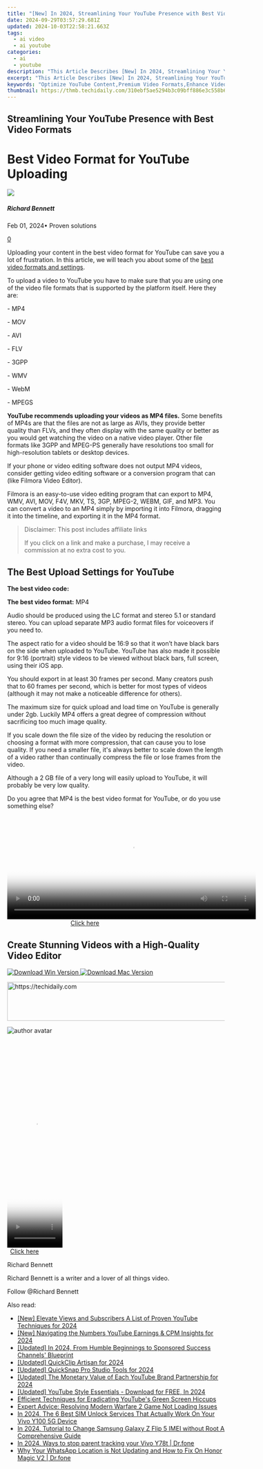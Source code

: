 ```yaml
---
title: "[New] In 2024, Streamlining Your YouTube Presence with Best Video Formats"
date: 2024-09-29T03:57:29.681Z
updated: 2024-10-03T22:58:21.663Z
tags:
  - ai video
  - ai youtube
categories:
  - ai
  - youtube
description: "This Article Describes [New] In 2024, Streamlining Your YouTube Presence with Best Video Formats"
excerpt: "This Article Describes [New] In 2024, Streamlining Your YouTube Presence with Best Video Formats"
keywords: "Optimize YouTube Content,Premium Video Formats,Enhance Video SEO,Streamline YouTube Visibility,Elevate Video Ranking,Boost Online Engagement,Improve Channel Strategy"
thumbnail: https://thmb.techidaily.com/310ebf5ae5294b3c09bff886e3c558b63079bc0b815690abddeb6c6ade1d7933.JPG
---
```


## Streamlining Your YouTube Presence with Best Video Formats

# Best Video Format for YouTube Uploading

![](https://images.wondershare.com/filmora/article-images/richard-bennett.jpg)

##### Richard Bennett

 Feb 01, 2024• Proven solutions

[0](#commentsBoxSeoTemplate)

Uploading your content in the best video format for YouTube can save you a lot of frustration. In this article, we will teach you about some of the [best video formats and settings](https://tools.techidaily.com/wondershare/filmora/download/).

To upload a video to YouTube you have to make sure that you are using one of the video file formats that is supported by the platform itself. Here they are:

  \- MP4

 \- MOV

 \- AVI

 \- FLV

 \- 3GPP

 \- WMV

 \- WebM

 \- MPEGS

 **YouTube recommends uploading your videos as MP4 files.** Some benefits of MP4s are that the files are not as large as AVIs, they provide better quality than FLVs, and they often display with the same quality or better as you would get watching the video on a native video player. Other file formats like 3GPP and MPEG-PS generally have resolutions too small for high-resolution tablets or desktop devices.

If your phone or video editing software does not output MP4 videos, consider getting video editing software or a conversion program that can (like Filmora Video Editor).

Filmora is an easy-to-use video editing program that can export to MP4, WMV, AVI, MOV, F4V, MKV, TS, 3GP, MPEG-2, WEBM, GIF, and MP3\. You can convert a video to an MP4 simply by importing it into Filmora, dragging it into the timeline, and exporting it in the MP4 format.

>  Disclaimer: This post includes affiliate links
>
>  If you click on a link and make a purchase, I may receive a commission at no extra cost to you.
>

## The Best Upload Settings for YouTube

**The best video code:**

**The best video format:** MP4

Audio should be produced using the LC format and stereo 5.1 or standard stereo. You can upload separate MP3 audio format files for voiceovers if you need to.

The aspect ratio for a video should be 16:9 so that it won’t have black bars on the side when uploaded to YouTube. YouTube has also made it possible for 9:16 (portrait) style videos to be viewed without black bars, full screen, using their iOS app.

You should export in at least 30 frames per second. Many creators push that to 60 frames per second, which is better for most types of videos (although it may not make a noticeable difference for others).

The maximum size for quick upload and load time on YouTube is generally under 2gb. Luckily MP4 offers a great degree of compression without sacrificing too much image quality.

If you scale down the file size of the video by reducing the resolution or choosing a format with more compression, that can cause you to lose quality. If you need a smaller file, it's always better to scale down the length of a video rather than continually compress the file or lose frames from the video.

Although a 2 GB file of a very long will easily upload to YouTube, it will probably be very low quality.

 Do you agree that MP4 is the best video format for YouTube, or do you use something else?

<!-- affiliate ads begin -->
<span id="1983549">
					<video width="576" height="240" style="cursor:pointer"
           poster="//a.impactradius-go.com/display-clicktoplayimage/1983549.png"
           onclick="if(!this.playClicked){this.play();this.setAttribute('controls',true);this.playClicked=true;}">
	   <source src="//a.impactradius-go.com/display-ad/22993-1983549">
	   <img src="//a.impactradius-go.com/display-clicktoplayimage/1983549.png" style="border: none; height: 100%; width: 100%; object-fit: contain">
	</video>
	<div style="width:360px;text-align:center"><a href="javascript:window.open(decodeURIComponent('https%3A%2F%2Fhomestyler.sjv.io%2Fc%2F5597632%2F1983549%2F22993'), '_blank');void(0);">Click here</a></div>
</span>
<img height="0" width="0" src="https://imp.pxf.io/i/5597632/1983549/22993" style="position:absolute;visibility:hidden;" border="0" />
<!-- affiliate ads end -->

## Create Stunning Videos with a High-Quality Video Editor

[![Download Win Version](https://images.wondershare.com/filmora/guide/download-btn-win.jpg) ](https://tools.techidaily.com/wondershare/filmora/download/) [![Download Mac Version](https://images.wondershare.com/filmora/guide/download-btn-mac.jpg) ](https://tools.techidaily.com/wondershare/filmora/download/)

<!-- affiliate ads begin -->
<a href="https://aligracehair.sjv.io/c/5597632/2016148/19272" target="_top" id="2016148">
  <img src="//a.impactradius-go.com/display-ad/19272-2016148" border="0" alt="https://techidaily.com" width="728" height="90"/>
</a>
<img height="0" width="0" src="https://aligracehair.sjv.io/i/5597632/2016148/19272" style="position:absolute;visibility:hidden;" border="0" />
<!-- affiliate ads end -->

![author avatar](https://images.wondershare.com/filmora/article-images/richard-bennett.jpg)

<!-- affiliate ads begin -->
<span id="1976998">
					<video width="128" height="480" style="cursor:pointer"
           poster="//a.impactradius-go.com/display-clicktoplayimage/1976998.png"
           onclick="if(!this.playClicked){this.play();this.setAttribute('controls',true);this.playClicked=true;}">
	   <source src="//a.impactradius-go.com/display-ad/22993-1976998">
	   <img src="//a.impactradius-go.com/display-clicktoplayimage/1976998.png" style="border: none; height: 100%; width: 100%; object-fit: contain">
	</video>
	<div style="width:80px;text-align:center"><a href="javascript:window.open(decodeURIComponent('https%3A%2F%2Fhomestyler.sjv.io%2Fc%2F5597632%2F1976998%2F22993'), '_blank');void(0);">Click here</a></div>
</span>
<img height="0" width="0" src="https://imp.pxf.io/i/5597632/1976998/22993" style="position:absolute;visibility:hidden;" border="0" />
<!-- affiliate ads end -->

Richard Bennett

Richard Bennett is a writer and a lover of all things video.

Follow @Richard Bennett

<ins class="adsbygoogle"
     style="display:block"
     data-ad-format="autorelaxed"
     data-ad-client="ca-pub-7571918770474297"
     data-ad-slot="1223367746"></ins>

<ins class="adsbygoogle"
     style="display:block"
     data-ad-client="ca-pub-7571918770474297"
     data-ad-slot="8358498916"
     data-ad-format="auto"
     data-full-width-responsive="true"></ins>

<span class="atpl-alsoreadstyle">Also read:</span>
<div><ul>
<li><a href="https://youtube-blog.techidaily.com/levate-views-and-subscribers-a-list-of-proven-youtube-techniques-for-2024/"><u>[New] Elevate Views and Subscribers A List of Proven YouTube Techniques for 2024</u></a></li>
<li><a href="https://youtube-blog.techidaily.com/avigating-the-numbers-youtube-earnings-and-cpm-insights-for-2024/"><u>[New] Navigating the Numbers YouTube Earnings & CPM Insights for 2024</u></a></li>
<li><a href="https://youtube-blog.techidaily.com/ed-in-2024-from-humble-beginnings-to-sponsored-success-channels-blueprint/"><u>[Updated] In 2024, From Humble Beginnings to Sponsored Success Channels' Blueprint</u></a></li>
<li><a href="https://youtube-blog.techidaily.com/ed-quickclip-artisan-for-2024/"><u>[Updated] QuickClip Artisan for 2024</u></a></li>
<li><a href="https://on-screen-recording.techidaily.com/updated-quicksnap-pro-studio-tools-for-2024/"><u>[Updated] QuickSnap Pro Studio Tools for 2024</u></a></li>
<li><a href="https://youtube-blog.techidaily.com/ed-the-monetary-value-of-each-youtube-brand-partnership-for-2024/"><u>[Updated] The Monetary Value of Each YouTube Brand Partnership for 2024</u></a></li>
<li><a href="https://youtube-blog.techidaily.com/ed-youtube-style-essentials-download-for-free-in-2024/"><u>[Updated] YouTube Style Essentials - Download for FREE, In 2024</u></a></li>
<li><a href="https://graphic-issues.techidaily.com/efficient-techniques-for-eradicating-youtubes-green-screen-hiccups/"><u>Efficient Techniques for Eradicating YouTube's Green Screen Hiccups</u></a></li>
<li><a href="https://win-answers.techidaily.com/expert-advice-resolving-modern-warfare-2-game-not-loading-issues/"><u>Expert Advice: Resolving Modern Warfare 2 Game Not Loading Issues</u></a></li>
<li><a href="https://sim-unlock.techidaily.com/in-2024-the-6-best-sim-unlock-services-that-actually-work-on-your-vivo-y100-5g-device-by-drfone-android/"><u>In 2024, The 6 Best SIM Unlock Services That Actually Work On Your Vivo Y100 5G Device</u></a></li>
<li><a href="https://sim-unlock.techidaily.com/in-2024-tutorial-to-change-samsung-galaxy-z-flip-5-imei-without-root-a-comprehensive-guide-by-drfone-android/"><u>In 2024, Tutorial to Change Samsung Galaxy Z Flip 5 IMEI without Root A Comprehensive Guide</u></a></li>
<li><a href="https://android-location-track.techidaily.com/in-2024-ways-to-stop-parent-tracking-your-vivo-y78t-drfone-by-drfone-virtual-android/"><u>In 2024, Ways to stop parent tracking your Vivo Y78t | Dr.fone</u></a></li>
<li><a href="https://location-social.techidaily.com/why-your-whatsapp-location-is-not-updating-and-how-to-fix-on-honor-magic-v2-drfone-by-drfone-virtual-android/"><u>Why Your WhatsApp Location is Not Updating and How to Fix On Honor Magic V2 | Dr.fone</u></a></li>
</ul></div>

